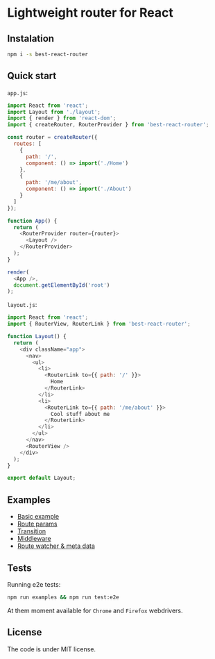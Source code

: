 # Lightweight router for React

## Instalation

```sh
npm i -s best-react-router
```

## Quick start

`app.js`:
```js
import React from 'react';
import Layout from './layout';
import { render } from 'react-dom';
import { createRouter, RouterProvider } from 'best-react-router';

const router = createRouter({
  routes: [
    {
      path: '/',
      component: () => import('./Home')
    },
    {
      path: '/me/about',
      component: () => import('./About')
    }
  ]
});

function App() {
  return (
    <RouterProvider router={router}>
      <Layout />
    </RouterProvider>
  );
}

render(
  <App />,
  document.getElementById('root')
);
```

`layout.js`:
```js
import React from 'react';
import { RouterView, RouterLink } from 'best-react-router';

function Layout() {
  return (
    <div className="app">
      <nav>
        <ul>
          <li>
            <RouterLink to={{ path: '/' }}>
              Home
            </RouterLink>
          </li>
          <li>
            <RouterLink to={{ path: '/me/about' }}>
              Cool stuff about me
            </RouterLink>
          </li>
        </ul>
      </nav>
      <RouterView />
    </div>
  );
}

export default Layout;
```

## Examples

- [Basic example](https://github.com/eatthatpie/react-router/tree/master/examples/history-mode)
- [Route params](https://github.com/eatthatpie/react-router/tree/master/examples/route-params)
- [Transition](https://github.com/eatthatpie/react-router/tree/master/examples/transition)
- [Middleware](https://github.com/eatthatpie/react-router/tree/master/examples/middleware)
- [Route watcher & meta data](https://github.com/eatthatpie/react-router/tree/master/examples/route-meta)

## Tests

Running e2e tests:

```sh
npm run examples && npm run test:e2e
```

At them moment available for `Chrome` and `Firefox` webdrivers.

## License

The code is under MIT license.
